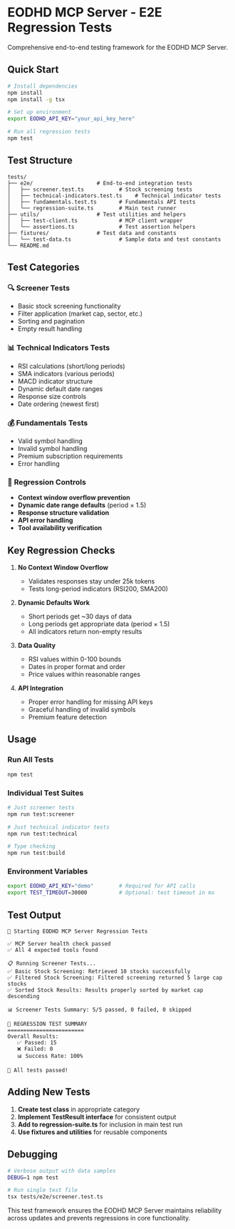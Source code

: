 # EODHD MCP Server - E2E Regression Tests

Comprehensive end-to-end testing framework for the EODHD MCP Server.

## Quick Start

```bash
# Install dependencies
npm install
npm install -g tsx

# Set up environment
export EODHD_API_KEY="your_api_key_here"

# Run all regression tests
npm test
```

## Test Structure

```
tests/
├── e2e/                    # End-to-end integration tests
│   ├── screener.test.ts           # Stock screening tests
│   ├── technical-indicators.test.ts    # Technical indicator tests
│   ├── fundamentals.test.ts       # Fundamentals API tests
│   └── regression-suite.ts        # Main test runner
├── utils/                  # Test utilities and helpers
│   ├── test-client.ts             # MCP client wrapper
│   └── assertions.ts              # Test assertion helpers
├── fixtures/               # Test data and constants
│   └── test-data.ts               # Sample data and test constants
└── README.md
```

## Test Categories

### 🔍 **Screener Tests**
- Basic stock screening functionality
- Filter application (market cap, sector, etc.)
- Sorting and pagination
- Empty result handling

### 📊 **Technical Indicators Tests**
- RSI calculations (short/long periods)
- SMA indicators (various periods)
- MACD indicator structure
- Dynamic default date ranges
- Response size controls
- Date ordering (newest first)

### 💰 **Fundamentals Tests**
- Valid symbol handling
- Invalid symbol handling
- Premium subscription requirements
- Error handling

### 🧪 **Regression Controls**
- **Context window overflow prevention**
- **Dynamic date range defaults** (period × 1.5)
- **Response structure validation**
- **API error handling**
- **Tool availability verification**

## Key Regression Checks

1. **No Context Window Overflow**
   - Validates responses stay under 25k tokens
   - Tests long-period indicators (RSI200, SMA200)

2. **Dynamic Defaults Work**
   - Short periods get ~30 days of data
   - Long periods get appropriate data (period × 1.5)
   - All indicators return non-empty results

3. **Data Quality**
   - RSI values within 0-100 bounds
   - Dates in proper format and order
   - Price values within reasonable ranges

4. **API Integration**
   - Proper error handling for missing API keys
   - Graceful handling of invalid symbols
   - Premium feature detection

## Usage

### Run All Tests
```bash
npm test
```

### Individual Test Suites
```bash
# Just screener tests
npm run test:screener

# Just technical indicator tests
npm run test:technical

# Type checking
npm run test:build
```

### Environment Variables
```bash
export EODHD_API_KEY="demo"        # Required for API calls
export TEST_TIMEOUT=30000          # Optional: test timeout in ms
```

## Test Output

```
🚀 Starting EODHD MCP Server Regression Tests

✅ MCP Server health check passed
✅ All 4 expected tools found

📋 Running Screener Tests...
✅ Basic Stock Screening: Retrieved 10 stocks successfully
✅ Filtered Stock Screening: Filtered screening returned 5 large cap stocks
✅ Sorted Stock Results: Results properly sorted by market cap descending

📊 Screener Tests Summary: 5/5 passed, 0 failed, 0 skipped

🎯 REGRESSION TEST SUMMARY
========================
Overall Results:
   ✅ Passed: 15
   ❌ Failed: 0
   📊 Success Rate: 100%

🎉 All tests passed!
```

## Adding New Tests

1. **Create test class** in appropriate category
2. **Implement TestResult interface** for consistent output
3. **Add to regression-suite.ts** for inclusion in main test run
4. **Use fixtures and utilities** for reusable components

## Debugging

```bash
# Verbose output with data samples
DEBUG=1 npm test

# Run single test file
tsx tests/e2e/screener.test.ts
```

This test framework ensures the EODHD MCP Server maintains reliability across updates and prevents regressions in core functionality.